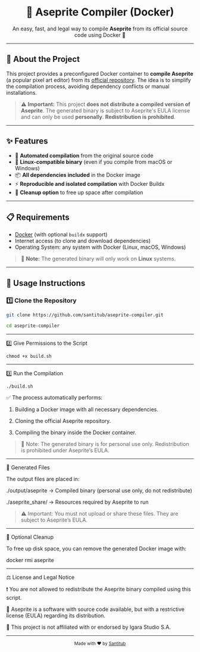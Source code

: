 <h1 align="center">🧰 Aseprite Compiler (Docker)</h1>

<p align="center">
  An easy, fast, and legal way to compile <strong>Aseprite</strong> from its official source code using Docker 🐳
</p>

---

## 📌 About the Project

This project provides a preconfigured Docker container to **compile Aseprite** (a popular pixel art editor) from its [official repository](https://github.com/aseprite/aseprite). The idea is to simplify the compilation process, avoiding dependency conflicts or manual installations.

> ⚠️ **Important:** This project **does not distribute a compiled version of Aseprite**. The generated binary is subject to Aseprite's EULA license and can only be used **personally**. **Redistribution is prohibited**.

---

## ✨ Features

- 🔧 **Automated compilation** from the original source code  
- 🐧 **Linux-compatible binary** (even if you compile from macOS or Windows)  
- 📦 **All dependencies included** in the Docker image  
- ⚡ **Reproducible and isolated compilation** with Docker Buildx  
- 🧼 **Cleanup option** to free up space after compilation  

---

## 📋 Requirements

- [Docker](https://www.docker.com/get-started) (with optional `buildx` support)  
- Internet access (to clone and download dependencies)  
- Operating System: any system with Docker (Linux, macOS, Windows)

> 🐧 **Note:** The generated binary will only work on **Linux** systems.

---

## 🚀 Usage Instructions

### 1️⃣ Clone the Repository

```bash
git clone https://github.com/santitub/aseprite-compiler.git

cd aseprite-compiler
```

---

2️⃣ Give Permissions to the Script

```
chmod +x build.sh
```
---

3️⃣ Run the Compilation

```
./build.sh
```

✅ The process automatically performs:

1. Building a Docker image with all necessary dependencies.


2. Cloning the official Aseprite repository.


3. Compiling the binary inside the Docker container.



> 🔐 Note: The generated binary is for personal use only. Redistribution is prohibited under Aseprite’s EULA.




---

📂 Generated Files

The output files are placed in:

./output/aseprite → Compiled binary (personal use only, do not redistribute)

./aseprite_share/ → Resources required by Aseprite to run

> ⚠️ Important: You must not upload or share these files. They are subject to Aseprite’s EULA.




---

🧹 Optional Cleanup

To free up disk space, you can remove the generated Docker image with:

docker rmi aseprite


---

⚖️ License and Legal Notice

❗ You are not allowed to redistribute the Aseprite binary compiled using this script.

🔗 Aseprite is a software with source code available, but with a restrictive license (EULA) regarding its distribution.

🧾 This project is not affiliated with or endorsed by Igara Studio S.A.


---

<p align="center"><sub>Made with ❤️ by <a href="https://github.com/santitub">Santitub</a></sub></p>
